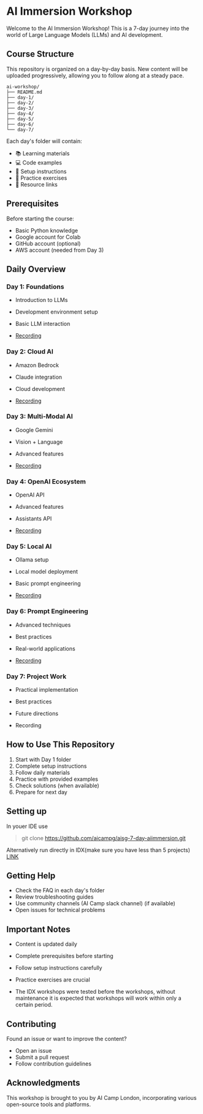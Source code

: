 ﻿# AI Immersion Workshop

Welcome to the AI Immersion Workshop! This is a 7-day journey into the world of Large Language Models (LLMs) and AI development.

## Course Structure

This repository is organized on a day-by-day basis. New content will be uploaded progressively, allowing you to follow along at a steady pace.

```
ai-workshop/
├── README.md
├── day-1/
├── day-2/
├── day-3/
├── day-4/
├── day-5/
├── day-6/
└── day-7/
```

Each day's folder will contain:

- 📚 Learning materials
- 💻 Code examples
- 🔧 Setup instructions
- 📝 Practice exercises
- 🔗 Resource links

## Prerequisites

Before starting the course:

- Basic Python knowledge
- Google account for Colab
- GitHub account (optional)
- AWS account (needed from Day 3)

## Daily Overview

### Day 1: Foundations

- Introduction to LLMs
- Development environment setup
- Basic LLM interaction

- [Recording](https://www.youtube.com/watch?v=EAmjM_nAlrE)

### Day 2: Cloud AI

- Amazon Bedrock
- Claude integration
- Cloud development

- [Recording](https://www.youtube.com/watch?v=mNHy3ennGy4)

### Day 3: Multi-Modal AI

- Google Gemini
- Vision + Language
- Advanced features

- [Recording](https://www.youtube.com/watch?v=VDYA4QLqdpM)

### Day 4: OpenAI Ecosystem

- OpenAI API
- Advanced features
- Assistants API

- [Recording](https://www.youtube.com/watch?v=09P5lg33Wuk&t=2s)

### Day 5: Local AI

- Ollama setup
- Local model deployment
- Basic prompt engineering

- [Recording](https://www.youtube.com/watch?v=p5xbP7FHTJQ)

### Day 6: Prompt Engineering

- Advanced techniques
- Best practices
- Real-world applications

- [Recording](https://www.youtube.com/watch?v=NFv1LgQlVWk)

### Day 7: Project Work

- Practical implementation
- Best practices
- Future directions

- Recording

## How to Use This Repository

1. Start with Day 1 folder
2. Complete setup instructions
3. Follow daily materials
4. Practice with provided examples
5. Check solutions (when available)
6. Prepare for next day

## Setting up

In youer IDE use

> git clone https://github.com/aicampg/aisg-7-day-aiimmersion.git

Alternatively run directly in IDX(make sure you have less than 5 projects)
[LINK](https://idx.google.com/import?url=https://github.com/aicampg/aisg-7-day-aiimmersion)

## Getting Help

- Check the FAQ in each day's folder
- Review troubleshooting guides
- Use community channels (AI Camp slack channel) (if available)
- Open issues for technical problems

## Important Notes

- Content is updated daily
- Complete prerequisites before starting
- Follow setup instructions carefully
- Practice exercises are crucial

- The IDX workshops were tested before the workshops, without maintenance it is expected that workshops will work within only a certain period.

## Contributing

Found an issue or want to improve the content?

- Open an issue
- Submit a pull request
- Follow contribution guidelines


## Acknowledgments

This workshop is brought to you by AI Camp London, incorporating various open-source tools and platforms.
